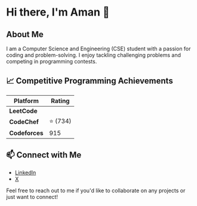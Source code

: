 # Hi there, I'm Aman 👋 

## About Me
I am a Computer Science and Engineering (CSE) student with a passion for coding and problem-solving. I enjoy tackling challenging problems and competing in programming contests.

## 📈 Competitive Programming Achievements

| Platform        | Rating  |
|-----------------|---------|
| **LeetCode**    |         |
| **CodeChef**    | ⭐ (734)|
| **Codeforces**  | 915     |

## 📫 Connect with Me

- [LinkedIn](https://www.linkedin.com/in/amank1412)
- [X](https://x.com/Amank1412)



Feel free to reach out to me if you'd like to collaborate on any projects or just want to connect!

